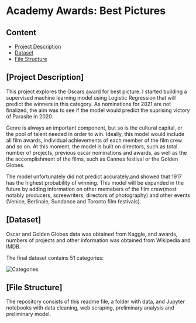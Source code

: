 # Academy Awards: Best Pictures

## Content
* [Project Description](#project-description)
* [Dataset](#dataset)
* [File Structure](#file-structure)


## [Project Description]

This project explores the Oscars award for best picture. I started building a supervised machine learning model using Logistic Regression that will predict the winners in this category. As nominations for 2021 are not finalized, the aim was to see if the model would predict the suprising victory of Parasite in 2020. 

Genre is always an important component, but so is the cultural capital, or the pool of talent needed in order to win. Ideally, this model would include all film awards, individual achievements of each member of the film crew and so on. At this moment, the model is built on  directors, such as total number of projects, previous oscar nominations and awards, as well as the the accomplishment of the films, such as Cannes festival or the Golden Globes. 

The model unfortunately did not predict accurately,and showed that 1917 has the highest probability of winning. This model will be expanded in the future by adding information on other memebers of the film crew(most notably producers, screewriters, directors of photography) and other events (Venice, Berlinale, Sundance and Toronto film festivals).  

## [Dataset]

Oscar and Golden Globes data was obtained from Kaggle, and awards, numbers of projects and other information was obtained from Wikipedia and IMDB.

The final dataset contains 51 categories:

![Categories](https://github.com/[MilVas]/[AABP]/blob/[branch]/cats.png?raw=true)


## [File Structure]
The repository consists of this readme file, a folder with data, and Jupyter notebooks with data cleaning, web scraping, preliminary analysis and preliminary model.
